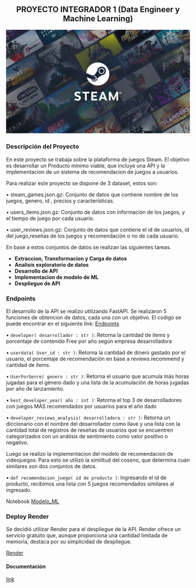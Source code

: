 <div style="text-align: center;">
  <h2>PROYECTO INTEGRADOR 1 (Data Engineer y Machine Learning)</h2>
</div>

![Portada](https://github.com/pablongrs/MLOps_Steam/blob/master/img/portada_steam.jpg)

### Descripción del Proyecto
En este proyecto se trabaja sobre la plataforma de juegos Steam. El objetivo es desarrollar un Producto minimo viable, que incluye una API y la implementacion de un sistema de recomendacion de juegos a usuarios.

Para realizar este proyecto se dispone de 3 dataset, estos son:

• steam_games.json.gz: Conjunto de datos que contiene nombre de los juegos, genero, id , precios y características.

• users_items.json.gz: Conjunto de datos con información de los juegos, y el tiempo de juego por cada usuario.

• user_reviews.json.gz: Conjunto de datos que contiene el id de usuarios, id del juego,reseñas de los juegos y recomendación o no de cada usuario.

En base a estos conjuntos de datos se realizan las siguientes tareas.

- **Extraccion, Transformacion y Carga de datos**
- **Analisis exploratorio de datos**
- **Desarrollo de API**
- **Implementacion de modelo de ML**
- **Despliegue de API**

### Endpoints

El desarrollo de la API se realizo utilizando FastAPI. Se realizaron 5 funciones de obtencion de datos, cada una con un objetivo.
El codigo se puede encontrar en el siguiente link: [Endpoints](https://github.com/pablongrs/MLOps_Steam/blob/master/main.py)

• `developer( desarrollador : str )`: Retorna la cantidad de items y porcentaje de contenido Free por año según empresa desarrolladora

• `userdata( User_id : str )`: Retorna la cantidad de dinero gastado por el usuario, el porcentaje   de recomendación en base a reviews.recommend y cantidad de items.

• `UserForGenre( genero : str )`: Retorna el usuario que acumula más horas jugadas para el género dado y una lista de la acumulación de horas jugadas por año de lanzamiento.

• `best_developer_year( año : int )`: Retorna el top 3 de desarrolladores con juegos MÁS recomendados por usuarios para el año dado

• `developer_reviews_analysis( desarrolladora : str )`: Retorna un diccionario con el nombre del desarrollador como llave y una lista con la cantidad total de registros de reseñas de usuarios que se encuentren categorizados con un análisis de sentimiento como valor positivo o negativo.

Luego se realizo la implementacion del modelo de recomendacion de videojuegos. Para esto se utilizó la similitud del coseno, que determina cuán similares son dos conjuntos de datos.

• `def recomendacion_juego( id de producto )`: Ingresando el id de producto, recibimos una lista con 5 juegos recomendados similares al ingresado.

Notebook [Modelo_ML](https://github.com/pablongrs/MLOps_Steam/blob/master/Modelamiento.ipynb)

### Deploy Render

Se decidió utilizar Render para el despliegue de la API. Render ofrece un servicio gratuito que, aunque proporciona una cantidad limitada de memoria, destaca por su simplicidad de despliegue.

[Render](https://mlops-steam-9iga.onrender.com/docs)

####  Documentación

[link](https://github.com/soyHenry/PI_ML_OPS/tree/FT)







